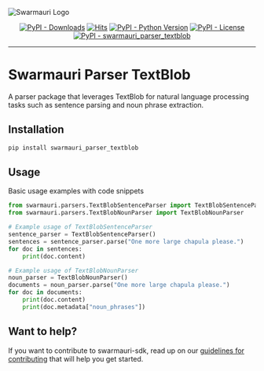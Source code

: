 
![Swarmauri Logo](https://res.cloudinary.com/dbjmpekvl/image/upload/v1730099724/Swarmauri-logo-lockup-2048x757_hww01w.png)

<p align="center">
    <a href="https://pypi.org/project/swarmauri_parser_textblob/">
        <img src="https://img.shields.io/pypi/dm/swarmauri_parser_textblob" alt="PyPI - Downloads"/></a>
    <a href="https://hits.sh/github.com/swarmauri/swarmauri-sdk/tree/master/pkgs/community/swarmauri_parser_textblob/">
        <img alt="Hits" src="https://hits.sh/github.com/swarmauri/swarmauri-sdk/tree/master/pkgs/community/swarmauri_parser_textblob.svg"/></a>
    <a href="https://pypi.org/project/swarmauri_parser_textblob/">
        <img src="https://img.shields.io/pypi/pyversions/swarmauri_parser_textblob" alt="PyPI - Python Version"/></a>
    <a href="https://pypi.org/project/swarmauri_parser_textblob/">
        <img src="https://img.shields.io/pypi/l/swarmauri_parser_textblob" alt="PyPI - License"/></a>
    <a href="https://pypi.org/project/swarmauri_parser_textblob/">
        <img src="https://img.shields.io/pypi/v/swarmauri_parser_textblob?label=swarmauri_parser_textblob&color=green" alt="PyPI - swarmauri_parser_textblob"/></a>
</p>

---

# Swarmauri Parser TextBlob

A parser package that leverages TextBlob for natural language processing tasks such as sentence parsing and noun phrase extraction.

## Installation

```bash
pip install swarmauri_parser_textblob
```

## Usage
Basic usage examples with code snippets
```python
from swarmauri.parsers.TextBlobSentenceParser import TextBlobSentenceParser
from swarmauri.parsers.TextBlobNounParser import TextBlobNounParser

# Example usage of TextBlobSentenceParser
sentence_parser = TextBlobSentenceParser()
sentences = sentence_parser.parse("One more large chapula please.")
for doc in sentences:
    print(doc.content)

# Example usage of TextBlobNounParser
noun_parser = TextBlobNounParser()
documents = noun_parser.parse("One more large chapula please.")
for doc in documents:
    print(doc.content)
    print(doc.metadata["noun_phrases"])
```

## Want to help?

If you want to contribute to swarmauri-sdk, read up on our [guidelines for contributing](https://github.com/swarmauri/swarmauri-sdk/blob/master/contributing.md) that will help you get started.
